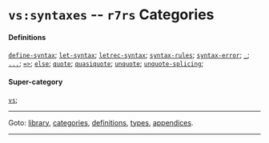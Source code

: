 

<a id='category__r7rs__vs_3a_syntaxes'></a>

# `vs:syntaxes` -- `r7rs` Categories


#### Definitions

[`define-syntax`](../../r7rs/definitions/define-syntax.md#definition__r7rs__define-syntax);
[`let-syntax`](../../r7rs/definitions/let-syntax.md#definition__r7rs__let-syntax);
[`letrec-syntax`](../../r7rs/definitions/letrec-syntax.md#definition__r7rs__letrec-syntax);
[`syntax-rules`](../../r7rs/definitions/syntax-rules.md#definition__r7rs__syntax-rules);
[`syntax-error`](../../r7rs/definitions/syntax-error.md#definition__r7rs__syntax-error);
[`_`](../../r7rs/definitions/ZZZZ__5f.md#definition__r7rs__ZZZZ__5f);
[`...`](../../r7rs/definitions/ZZZZ__2e_2e_2e.md#definition__r7rs__ZZZZ__2e_2e_2e);
[`=>`](../../r7rs/definitions/ZZZZ__3d_3e.md#definition__r7rs__ZZZZ__3d_3e);
[`else`](../../r7rs/definitions/else.md#definition__r7rs__else);
[`quote`](../../r7rs/definitions/quote.md#definition__r7rs__quote);
[`quasiquote`](../../r7rs/definitions/quasiquote.md#definition__r7rs__quasiquote);
[`unquote`](../../r7rs/definitions/unquote.md#definition__r7rs__unquote);
[`unquote-splicing`](../../r7rs/definitions/unquote-splicing.md#definition__r7rs__unquote-splicing);


#### Super-category

[`vs`](../../r7rs/categories/vs.md#category__r7rs__vs);

----

Goto: [library](../../r7rs/_index.md#library__r7rs), [categories](../../r7rs/categories/_index.md#toc__r7rs__categories), [definitions](../../r7rs/definitions/_index.md#toc__r7rs__definitions), [types](../../r7rs/types/_index.md#toc__r7rs__types), [appendices](../../r7rs/appendices/_index.md#toc__r7rs__appendices).

----

